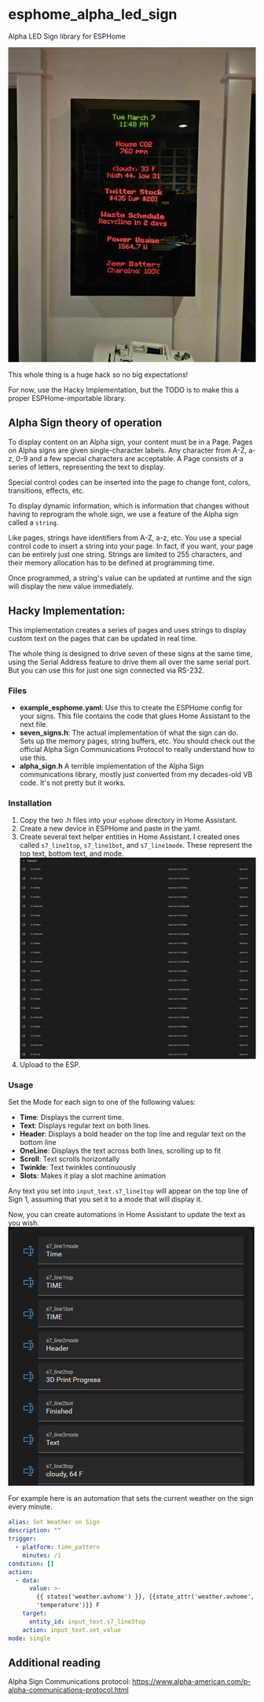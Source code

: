 # esphome_alpha_led_sign
Alpha LED Sign library for ESPHome

![demo.jpg](demo.jpg)

This whole thing is a huge hack so no big expectations!

For now, use the Hacky Implementation, but the TODO is to make this a proper ESPHome-importable library.

## Alpha Sign theory of operation
To display content on an Alpha sign, your content must be in a Page.
Pages on Alpha signs are given single-character labels. Any character from A-Z, a-z, 0-9 and a few special characters are acceptable.
A Page consists of a series of letters, representing the text to display.

Special control codes can be inserted into the page to change font, colors, transitions, effects, etc.

To display dynamic information, which is information that changes without having to reprogram the whole sign, 
we use a feature of the Alpha sign called a `string`.

Like pages, strings have identifiers from A-Z, a-z, etc. You use a special control code to 
insert a string into your page.  In fact, if you want, your page can be entirely just one string. 
Strings are limited to 255 characters, and their memory allocation has to be defined at programming time.

Once programmed, a string's value can be updated at runtime and the sign will display the new value immediately.

## Hacky Implementation:

This implementation creates a series of pages and uses strings to display custom text on the pages that can be updated in real time.

The whole thing is designed to drive seven of these signs at the same time, using the Serial Address 
feature to drive them all over the same serial port.  But you can use this for just one sign 
connected via RS-232.

### Files

- **example_esphome.yaml**: Use this to create the ESPHome config for your signs. 
This file contains the code that glues Home Assistant to the next file. 
- **seven_signs.h**: The actual implementation of what the sign can do.  
Sets up the memory pages, string buffers, etc.  You should check out the official
Alpha Sign Communications Protocol to really understand how to use this.
- **alpha_sign.h** A terrible implementation of the Alpha Sign communications library, 
mostly just converted from my decades-old VB code.  It's not pretty but it works.

### Installation
1. Copy the two .h files into your `esphome` directory in Home Assistant.
2. Create a new device in ESPHome and paste in the yaml.
3. Create several text helper entities in Home Assistant. 
I created ones called `s7_line1top`, `s7_line1bot`, and `s7_line1mode`.
These represent the top text, bottom text, and mode.
![example.png](hacky_implementation%2Fexample.png)
1. Upload to the ESP.

### Usage

Set the Mode for each sign to one of the following values:

-  **Time**: Displays the current time.
-  **Text**: Displays regular text on both lines. 
-  **Header**: Displays a bold header on the top line and regular text on the bottom line 
-  **OneLine**: Displays the text across both lines, scrolling up to fit
-  **Scroll**: Text scrolls horizontally
-  **Twinkle**: Text twinkles continuously
-  **Slots**: Makes it play a slot machine animation 

Any text you set into `input_text.s7_line1top` will appear on the top line of Sign 1, 
assuming that you set it to a mode that will display it.

Now, you can create automations in Home Assistant to update the text as you wish.
![example2.png](hacky_implementation%2Fexample2.png)

For example here is an automation that sets the current weather on the sign every minute.
```yaml
alias: Set Weather on Sign
description: ""
trigger:
  - platform: time_pattern
    minutes: /1
condition: []
action:
  - data:
      value: >-
        {{ states('weather.avhome') }}, {{state_attr('weather.avhome',
        'temperature')}} F
    target:
      entity_id: input_text.s7_line3top
    action: input_text.set_value
mode: single
```

## Additional reading

Alpha Sign Communications protocol: https://www.alpha-american.com/p-alpha-communications-protocol.html